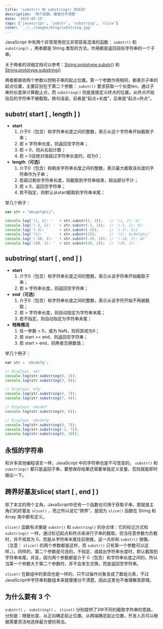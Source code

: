```yaml
---
title: 'substr() 和 substring() 的区别'
description: '两个函数，傻傻分不清楚'
date: '2015-05-15'
tags: ['javascript', 'substr', 'substring', 'slice']
cover: '../../images/blog/substring.jpg'
---
```


JavaScript 中有两个非常常用但又非常容易混淆的函数： `substr()` 和 `substring()` ，两者都是 String 类型的方法，作用都是返回目标字符串的一个子串。

关于两者的详细文档可以参考：<a target='_blank' href='https://developer.mozilla.org/en-US/docs/Web/JavaScript/Reference/Global_Objects/String/substr'>String.prototype.substr()</a> 和 <a target='_blank' href='https://developer.mozilla.org/en-US/docs/Web/JavaScript/Reference/Global_Objects/String/substring'>String.prototype.substring()</a>


两者都接收两个参数以控制子串的起止位置。第一个参数作用相同，都表示子串的起点位置，主要区别在于第二个参数： `substr()` 要求获取一个长度len，通过子串的长度来计算截止点，而 `substring()` 则是直接定义终点的位置，从终点开始往后的字符串不被截取。换句话说，前者是“起点+长度”，后者是“起点+终点”。

## substr( start [ , length ] )

- **start**
  1. 介于0（包含）和字符串长度之间的整数，表示从这个字符串开始截取子串；
  2. 若 &ge; 字符串长度，则返回空字符串；
  3. 若 &lt; 0，则从右起计数；
  4. 若 &lt; 0且绝对值超过字符串长度的，视为0；
- **length（可选）**
  1. 介于0（包含）和剩余字符串长度之间的整数，表示最大截取该长度的字符串作为子串；
  2. 若超过剩余字符串长度，则截取到字符串结束，超出部分不计；
  3. 若 &le; 0，返回空字符串；
  4. 若不指定，则默认从start截取到字符串末尾；

举几个例子：
```javascript
var str = "abcgefghij";

console.log('(1, 2): '   + str.substr(1, 2));   // '(1, 2): bc'
console.log('(-3, 2): '  + str.substr(-3, 2));  // '(-3, 2): hi'
console.log('(-3): '     + str.substr(-3));     // '(-3): hij'
console.log('(1): '      + str.substr(1));      // '(1): bcdefghij'
console.log('(-20, 2): ' + str.substr(-20, 2)); // '(-20, 2): ab'
console.log('(20, 2): '  + str.substr(20, 2));  // '(20, 2): '
```

## substring( start [ , end ] )

- **start**
  1. 介于0（包含）和字符串长度之间的整数，表示从该字符串开始截取子串；
  2. 若 &ge; 字符串长度，则返回空字符串；
- **end（可选）**
  1. 介于0（包含）和字符串长度之间的整数，表示从该字符开始不再被截取；
  2. 若 &gt; 字符串长度，则自动指定为字符串末尾；
  3. 若不指定，则自动指定为字符串末尾；
- **特殊情况**
  1. 任一参数 &lt; 0，或为 NaN，则将其视为0；
  2. 若 start == end，则返回空字符串；
  3. 若 start &gt; end，则两者交换数值；

举几个例子：
```javascript
var str = 'abcdefg';

// Displays 'abc'
console.log(str.substring(0, 3));
console.log(str.substring(3, 0));

// Displays 'efg'
console.log(str.substring(4, 7));
console.log(str.substring(7, 4));

// Displays 'abcdef'
console.log(str.substring(0, 6));

// Displays 'abcdefg'
console.log(str.substring(0, 7));
console.log(str.substring(-2, 7));
console.log(str.substring(0, 10));
```

## 永恒的字符串

和许多其他编程语言一样，JavaScript 中的字符串也是不可改变的， `substr()` 和 `substring()` 都只是返回子串，要想保存结果还需要单独定义变量，否则就能即时输出一下。

## 跨界好基友slice( start [ , end ] )

除了本文的两个主角，JavaScript中还有一个函数也可用于获取子串，那就是主角们的好基友 `slice()` ，而之所以说它“跨界”，是因为 `slice()` 函数在 String 和 Array 类中都有定义。

 `slice()` 函数有点像是 `substr()` 和 `substring()` 的杂合体：它的标记方式和 `substring()` 一样，通过标记起点和终点来进行子串的截取，但当任意参数为负数时，并不视其为 0，而是从字符串末尾往前倒推，这一点却和 `substr()` 很像。（注意： `slice()` 的两个参数都是这样，而 `substr()` 只有第一个参数可以这样，）。同样的，第二个参数是可选的，不指定、或超出字符串长度时，默认截取到字符串末尾。并且，因为两个参数都是介于 0（包含）和字符串长度之间的，所以当第一个参数大于第二个参数时，并不会发生交换，而是返回空字符串。

 `slice()` 在数组中的表现也是一样的，只不过操作对象变成了数组元素，不过JavaScript中字符串和数组本来就傻傻分不清楚，因此这里也不难理解其原理。

## 为什么要有 3 个

 `substr()` 、 `substring()` 、 `slice()` 分别提供了3中不同的截取字符串的思路，分别是：根据长度、从正向确定起止位置、从两端确定起止位置，开发人员可以根据需要灵活地选择最方便的用法。